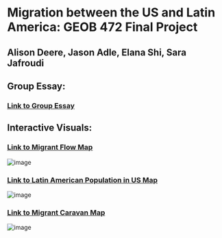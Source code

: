 
# Migration between the US and Latin America: GEOB 472 Final Project

## Alison Deere, Jason Adle, Elana Shi, Sara Jafroudi

## Group Essay: 
### [Link to Group Essay](https://ubc-geob472-spring2021.github.io/final-project-adejs/ProjectPage/mainpage.html)

## Interactive Visuals: 

### [Link to Migrant Flow Map](https://ubc-geob472-spring2021.github.io/final-project-adejs/Map2/map2.html)
![image](https://user-images.githubusercontent.com/39204272/115335008-3e9f9200-a151-11eb-846f-2e231acf5a5f.png)


### [Link to Latin American Population in US Map](https://ubc-geob472-spring2021.github.io/final-project-adejs/Map3/map3.html)
![image](https://user-images.githubusercontent.com/39204272/115137054-8f3faf80-9fd8-11eb-99c6-d2dbe0d199e6.png)

### [Link to Migrant Caravan Map](https://ubc-geob472-spring2021.github.io/final-project-adejs/Map1/map1story.html)
![image](https://user-images.githubusercontent.com/39204272/115137022-61f30180-9fd8-11eb-8056-21f6ed543b0f.png)



